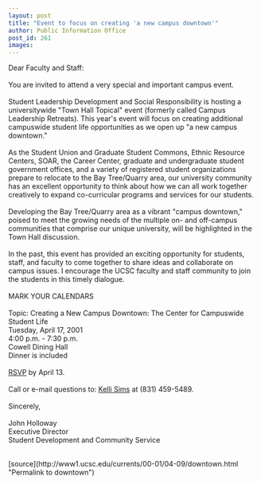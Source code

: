 ```yaml
---
layout: post
title: "Event to focus on creating 'a new campus downtown'"
author: Public Information Office
post_id: 261
images:
---
```


<p>
  Dear Faculty and Staff:<br>
  <br>
  You are invited to attend a very special and important campus event.<br>
  <br>
  Student Leadership Development and Social Responsibility is hosting a<br>
  universitywide "Town Hall Topical" event (formerly called Campus<br>
  Leadership Retreats). This year's event will focus on creating additional<br>
  campuswide student life opportunities as we open up "a new campus downtown."<br>
  <br>
  As the Student Union and Graduate Student Commons, Ethnic Resource Centers, SOAR, the Career Center, graduate and undergraduate student government offices, and a variety of registered student organizations prepare to relocate to the Bay Tree/Quarry area, our university community has an excellent opportunity to think about how we can all work together creatively to expand co-curricular programs and services for our students.<br>
  <br>
  Developing the Bay Tree/Quarry area as a vibrant "campus downtown," poised to meet the growing needs of the multiple on- and off-campus communities that comprise our unique university, will be highlighted in the Town Hall discussion.<br>
  <br>
  In the past, this event has provided an exciting opportunity for students,<br>
  staff, and faculty to come together to share ideas and collaborate on<br>
  campus issues. I encourage the UCSC faculty and staff community to join<br>
  the students in this timely dialogue.<br>
  <br>
  MARK YOUR CALENDARS<br>
  <br>
  Topic: Creating a New Campus Downtown: The Center for Campuswide Student Life<br>
  Tuesday, April 17, 2001<br>
  4:00 p.m. - 7:30 p.m.<br>
  Cowell Dining Hall<br>
  Dinner is included<br>
  <br>
  <a href="http://www2.ucsc.edu/sdcs.tht">RSVP</a> by April 13.<br>
  <br>
  Call or e-mail questions to: <a href="mailto:%20kasims@cats">Kelli Sims</a> at (831) 459-5489.<br>
  <br>
  Sincerely,<br>
  <br>
  John Holloway<br>
  Executive Director<br>
  Student Development and Community Service<br>
  <br>

</p>
[source](http://www1.ucsc.edu/currents/00-01/04-09/downtown.html "Permalink to downtown")
